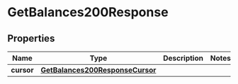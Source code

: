 

# GetBalances200Response


## Properties

| Name | Type | Description | Notes |
|------------ | ------------- | ------------- | -------------|
|**cursor** | [**GetBalances200ResponseCursor**](GetBalances200ResponseCursor.md) |  |  |



